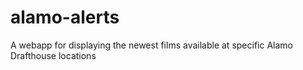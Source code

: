 # alamo-alerts
A webapp for displaying the newest films available at specific Alamo Drafthouse locations
